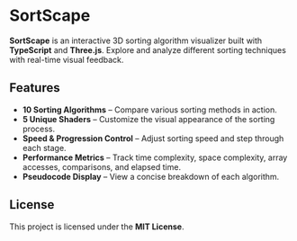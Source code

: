 # SortScape

**SortScape** is an interactive 3D sorting algorithm visualizer built with **TypeScript** and **Three.js**. Explore and analyze different sorting techniques with real-time visual feedback.

## Features

- **10 Sorting Algorithms** – Compare various sorting methods in action.  
- **5 Unique Shaders** – Customize the visual appearance of the sorting process.  
- **Speed & Progression Control** – Adjust sorting speed and step through each stage.  
- **Performance Metrics** – Track time complexity, space complexity, array accesses, comparisons, and elapsed time.  
- **Pseudocode Display** – View a concise breakdown of each algorithm.  

## License

This project is licensed under the **MIT License**.
